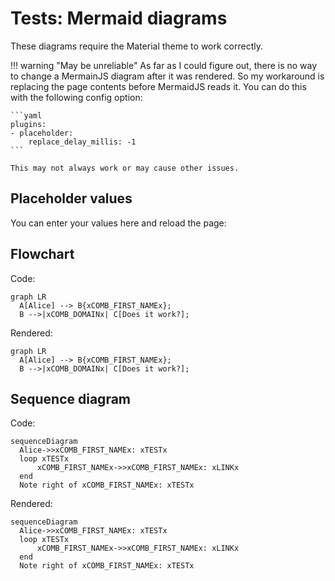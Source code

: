 # Tests: Mermaid diagrams


These diagrams require the Material theme to work correctly.

!!! warning "May be unreliable"
    As far as I could figure out, there is no way to change a MermainJS diagram after it was rendered.
    So my workaround is replacing the page contents before MermaidJS reads it.
    You can do this with the following config option:

    ```yaml
    plugins:
    - placeholder:
        replace_delay_millis: -1
    ```

    This may not always work or may cause other issues.

## Placeholder values

You can enter your values here and reload the page:

<placeholdertable>

## Flowchart

Code:
```
graph LR
  A[Alice] --> B{xCOMB_FIRST_NAMEx};
  B -->|xCOMB_DOMAINx| C[Does it work?];
```

Rendered:
```mermaid
graph LR
  A[Alice] --> B{xCOMB_FIRST_NAMEx};
  B -->|xCOMB_DOMAINx| C[Does it work?];
```

## Sequence diagram

Code:
```
sequenceDiagram
  Alice->>xCOMB_FIRST_NAMEx: xTESTx
  loop xTESTx
      xCOMB_FIRST_NAMEx->>xCOMB_FIRST_NAMEx: xLINKx
  end
  Note right of xCOMB_FIRST_NAMEx: xTESTx
```

Rendered:
```mermaid
sequenceDiagram
  Alice->>xCOMB_FIRST_NAMEx: xTESTx
  loop xTESTx
      xCOMB_FIRST_NAMEx->>xCOMB_FIRST_NAMEx: xLINKx
  end
  Note right of xCOMB_FIRST_NAMEx: xTESTx
```
